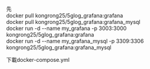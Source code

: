 先   
docker pull kongrong25/5glog_grafana:grafana  
docker pull kongrong25/5glog_grafana:grafana_mysql  
docker run -d --name my_grafana -p 3003:3000 kongrong25/5glog_grafana:grafana  
docker run -d --name my_grafana_mysql -p 3309:3306 kongrong25/5glog_grafana:grafana_mysql  

下載docker-compose.yml  
